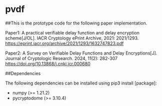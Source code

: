 # pvdf

##This is the prototype code for the following paper implementation.

Paper1: A practical verifiable delay function and delay encryption scheme[J/OL]. IACR Cryptology ePrint Archive, 2021: 2021/1293. https://eprint.iacr.org/archive/2021/1293/1632747823.pdf

Paper2: A Survey on Verifiable Delay Functions and Delay Encryptions[J]. Journal of Cryptologic Research. 2024, 11(2): 282-307 https://doi.org/10.13868/j.cnki.jcr.000680

##Dependencies

The following dependencies can be installed using pip3 install [package]:

* numpy (>= 1.21.2)
* pycryptodome (>= 3.10.4)
